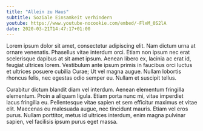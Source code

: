 ```yaml
---
title: "Allein zu Haus"
subtitle: Soziale Einsamkeit verhindern
youtube: https://www.youtube-nocookie.com/embed/-FlxM_0S2lA
date: 2020-03-21T14:47:17+01:00
---
```


Lorem ipsum dolor sit amet, consectetur adipiscing elit. Nam dictum urna at ornare venenatis. Phasellus vitae interdum orci. Etiam non ipsum nec erat scelerisque dapibus at sit amet ipsum. Aenean libero ex, lacinia ac erat id, feugiat ultrices lorem. Vestibulum ante ipsum primis in faucibus orci luctus et ultrices posuere cubilia Curae; Ut vel magna augue. Nullam lobortis rhoncus felis, nec egestas odio semper eu. Nullam et suscipit tellus. 

Curabitur dictum blandit diam vel interdum. Aenean elementum fringilla elementum. Proin a aliquam ligula. Etiam porta nunc mi, vitae imperdiet lacus fringilla eu. Pellentesque vitae sapien et sem efficitur maximus et vitae elit. Maecenas eu malesuada augue, nec tincidunt mauris. Etiam vel eros purus. Nullam porttitor, metus id ultrices interdum, enim magna pulvinar sapien, vel facilisis ipsum purus eget massa. 
